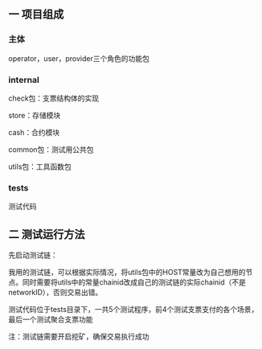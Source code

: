 ## 一 项目组成

### 主体

operator，user，provider三个角色的功能包

### internal

check包：支票结构体的实现

store：存储模块

cash：合约模块

common包：测试用公共包

utils包：工具函数包

### tests

测试代码

## 二 测试运行方法

先启动测试链：

我用的测试链，可以根据实际情况，将utils包中的HOST常量改为自己想用的节点。同时需要将utils中的常量chainid改成自己的测试链的实际chainid（不是networkID），否则交易出错。

测试代码位于tests目录下，一共5个测试程序，前4个测试支票支付的各个场景，最后一个测试聚合支票功能

注：测试链需要开启挖矿，确保交易执行成功